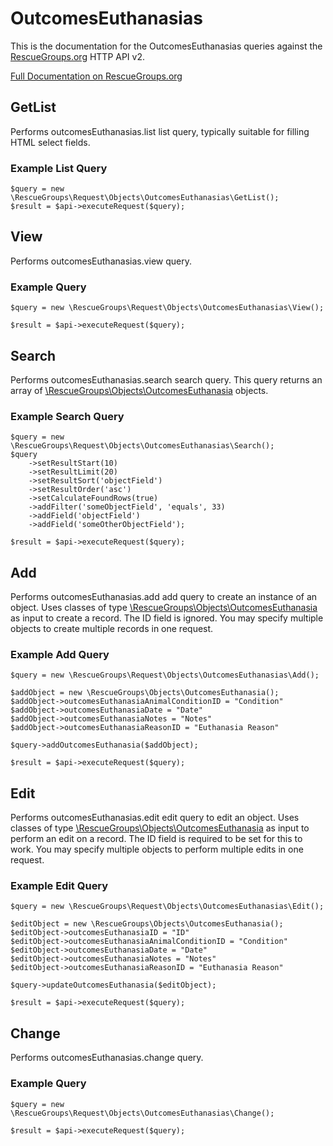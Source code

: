 # OutcomesEuthanasias

This is the documentation for the OutcomesEuthanasias queries against the [RescueGroups.org](https://www.rescuegroups.org/) HTTP API v2.

[Full Documentation on RescueGroups.org](https://userguide.rescuegroups.org/display/APIDG/Object+definitions#Objectdefinitions-outcomesEuthanasias)

## GetList


Performs outcomesEuthanasias.list list query, typically suitable for filling HTML select fields.

### Example List Query

    $query = new \RescueGroups\Request\Objects\OutcomesEuthanasias\GetList();
    $result = $api->executeRequest($query);





## View






Performs outcomesEuthanasias.view query.

### Example Query

    $query = new \RescueGroups\Request\Objects\OutcomesEuthanasias\View();

    $result = $api->executeRequest($query);


## Search

Performs outcomesEuthanasias.search search query. This query returns an array of [\RescueGroups\Objects\OutcomesEuthanasia](../../src/Objects/OutcomesEuthanasia.php) objects.

### Example Search Query

    $query = new \RescueGroups\Request\Objects\OutcomesEuthanasias\Search();
    $query
        ->setResultStart(10)
        ->setResultLimit(20)
        ->setResultSort('objectField')
        ->setResultOrder('asc')
        ->setCalculateFoundRows(true)
        ->addFilter('someObjectField', 'equals', 33)
        ->addField('objectField')
        ->addField('someOtherObjectField');

    $result = $api->executeRequest($query);






## Add




Performs outcomesEuthanasias.add add query to create an instance of an object. Uses classes of type [\RescueGroups\Objects\OutcomesEuthanasia](../../src/Objects/OutcomesEuthanasia.php) as input to create a record. The ID field is ignored. You may specify multiple objects to create multiple records in one request.

### Example Add Query

    $query = new \RescueGroups\Request\Objects\OutcomesEuthanasias\Add();

    $addObject = new \RescueGroups\Objects\OutcomesEuthanasia();
    $addObject->outcomesEuthanasiaAnimalConditionID = "Condition"
    $addObject->outcomesEuthanasiaDate = "Date"
    $addObject->outcomesEuthanasiaNotes = "Notes"
    $addObject->outcomesEuthanasiaReasonID = "Euthanasia Reason"

    $query->addOutcomesEuthanasia($addObject);

    $result = $api->executeRequest($query);



## Edit



Performs outcomesEuthanasias.edit edit query to edit an object. Uses classes of type [\RescueGroups\Objects\OutcomesEuthanasia](../../src/Objects/OutcomesEuthanasia.php) as input to perform an edit on a record. The ID field is required to be set for this to work. You may specify multiple objects to perform multiple edits in one request.

### Example Edit Query

    $query = new \RescueGroups\Request\Objects\OutcomesEuthanasias\Edit();

    $editObject = new \RescueGroups\Objects\OutcomesEuthanasia();
    $editObject->outcomesEuthanasiaID = "ID"
    $editObject->outcomesEuthanasiaAnimalConditionID = "Condition"
    $editObject->outcomesEuthanasiaDate = "Date"
    $editObject->outcomesEuthanasiaNotes = "Notes"
    $editObject->outcomesEuthanasiaReasonID = "Euthanasia Reason"

    $query->updateOutcomesEuthanasia($editObject);

    $result = $api->executeRequest($query);




## Change






Performs outcomesEuthanasias.change query.

### Example Query

    $query = new \RescueGroups\Request\Objects\OutcomesEuthanasias\Change();

    $result = $api->executeRequest($query);


